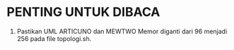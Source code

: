 # PENTING UNTUK DIBACA
1. Pastikan UML ARTICUNO dan MEWTWO Memor diganti dari 96 menjadi 256 pada file topologi.sh.

<!--stackedit_data:
eyJoaXN0b3J5IjpbLTc3ODM1MDQ4Nl19
-->